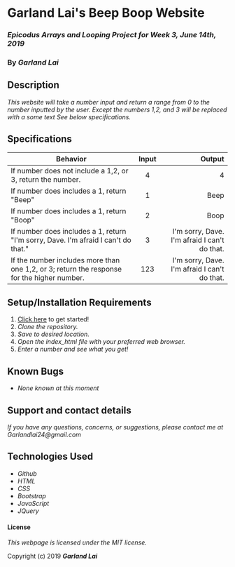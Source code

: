 # Garland Lai's Beep Boop Website

### _Epicodus Arrays and Looping Project for Week 3, June 14th, 2019_

### By _*Garland Lai*_

## Description

_This website will take a number input and return a range from 0 to the number inputted by the user. Except the numbers 1,2, and 3 will be replaced with a some text See below specifications._

## Specifications

| Behavior | Input | Output |
| ------------- |:-------------:| -----:|
| If number does not include a 1,2, or 3, return the number. | 4 | 4 |
| If number does includes a 1, return "Beep" | 1 | Beep |
| If number does includes a 1, return "Boop" | 2 | Boop |
| If number does includes a 1, return "I'm sorry, Dave. I'm afraid I can't do that." | 3 | I'm sorry, Dave. I'm afraid I can't do that. |
| If the number includes more than one 1,2, or 3; return the response for the higher number. | 123 | I'm sorry, Dave. I'm afraid I can't do that. |

## Setup/Installation Requirements

1. [Click here](https://github.com/GarlandLai/Garland-Week3-Project.git) to get started!
2. _Clone the repository._
3. _Save to desired location._
4. _Open the index_html file with your preferred web browser._
5. _Enter a number and see what you get!_

## Known Bugs

* _None known at this moment_

## Support and contact details

_If you have any questions, concerns, or suggestions, please contact me at Garlandlai24@gmail.com_

## Technologies Used

* _Github_
* _HTML_
* _CSS_
* _Bootstrap_
* _JavaScript_
* _JQuery_

#### License

*This webpage is licensed under the MIT license.*

Copyright (c) 2019 **_Garland Lai_**
